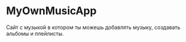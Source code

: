 <h1>MyOwnMusicApp</h1>
<p>Сайт с музыкой в котором ты можешь добавлять музыку, создавать альбомы и плейлисты.</p>
